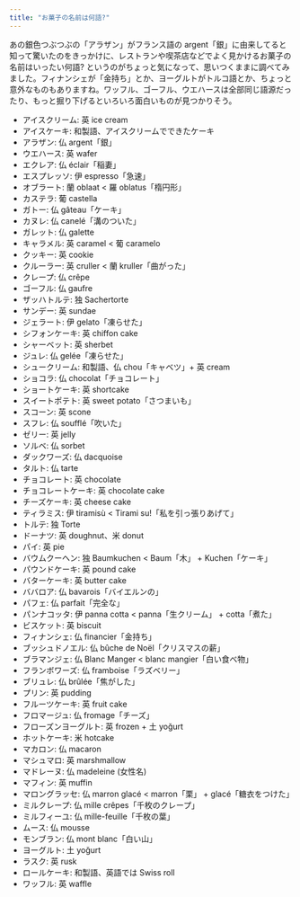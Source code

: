 ```yaml
---
title: "お菓子の名前は何語?"
---
```


あの銀色つぶつぶの「アラザン」がフランス語の argent「銀」に由来してると知って驚いたのをきっかけに、レストランや喫茶店などでよく見かけるお菓子の名前はいったい何語? というのがちょっと気になって、思いつくままに調べてみました。フィナンシェが「金持ち」とか、ヨーグルトがトルコ語とか、ちょっと意外なものもありますね。ワッフル、ゴーフル、ウエハースは全部同じ語源だったり、もっと掘り下げるといろいろ面白いものが見つかりそう。

- アイスクリーム: 英 ice cream
- アイスケーキ: 和製語、アイスクリームでできたケーキ
- アラザン: 仏 argent「銀」
- ウエハース: 英 wafer
- エクレア: 仏 éclair「稲妻」
- エスプレッソ: 伊 espresso「急速」
- オブラート: 蘭 oblaat < 羅 oblatus「楕円形」
- カステラ: 葡 castella
- ガトー: 仏 gâteau「ケーキ」
- カヌレ: 仏 canelé「溝のついた」
- ガレット: 仏 galette
- キャラメル: 英 caramel < 葡 caramelo
- クッキー: 英 cookie
- クルーラー: 英 cruller < 蘭 kruller「曲がった」
- クレープ: 仏 crêpe
- ゴーフル: 仏 gaufre
- ザッハトルテ: 独 Sachertorte
- サンデー: 英 sundae
- ジェラート: 伊 gelato「凍らせた」
- シフォンケーキ: 英 chiffon cake
- シャーベット: 英 sherbet
- ジュレ: 仏 gelée「凍らせた」
- シュークリーム: 和製語、仏 chou「キャベツ」+ 英 cream
- ショコラ: 仏 chocolat「チョコレート」
- ショートケーキ: 英 shortcake
- スイートポテト: 英 sweet potato「さつまいも」
- スコーン: 英 scone
- スフレ: 仏 soufflé「吹いた」
- ゼリー: 英 jelly
- ソルベ: 仏 sorbet
- ダックワーズ: 仏 dacquoise
- タルト: 仏 tarte
- チョコレート: 英 chocolate
- チョコレートケーキ: 英 chocolate cake
- チーズケーキ: 英 cheese cake
- ティラミス: 伊 tiramisù < Tirami su!「私を引っ張りあげて」
- トルテ: 独 Torte
- ドーナツ: 英 doughnut、米 donut
- パイ: 英 pie
- バウムクーヘン: 独 Baumkuchen < Baum「木」 + Kuchen「ケーキ」
- パウンドケーキ: 英 pound cake
- バターケーキ: 英 butter cake
- ババロア: 仏 bavarois「バイエルンの」
- パフェ: 仏 parfait「完全な」
- パンナコッタ: 伊 panna cotta < panna「生クリーム」 + cotta「煮た」
- ビスケット: 英 biscuit
- フィナンシェ: 仏 financier「金持ち」
- ブッシュドノエル: 仏 bûche de Noël「クリスマスの薪」
- ブラマンジェ: 仏 Blanc Manger < blanc mangier「白い食べ物」
- フランボワーズ: 仏 framboise「ラズベリー」
- ブリュレ: 仏 brûlée「焦がした」
- プリン: 英 pudding
- フルーツケーキ: 英 fruit cake
- フロマージュ: 仏 fromage「チーズ」
- フローズンヨーグルト: 英 frozen + 土 yoğurt
- ホットケーキ: 米 hotcake
- マカロン: 仏 macaron
- マシュマロ: 英 marshmallow
- マドレーヌ: 仏 madeleine (女性名)
- マフィン: 英 muffin
- マロングラッセ: 仏 marron glacé < marron「栗」 + glacé「糖衣をつけた」
- ミルクレープ: 仏 mille crêpes「千枚のクレープ」
- ミルフィーユ: 仏 mille-feuille「千枚の葉」
- ムース: 仏 mousse
- モンブラン: 仏 mont blanc「白い山」
- ヨーグルト: 土 yoğurt
- ラスク: 英 rusk
- ロールケーキ: 和製語、英語では Swiss roll
- ワッフル: 英 waffle
